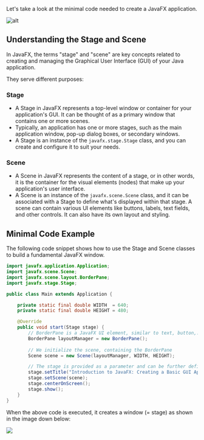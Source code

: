 Let's take a look at the minimal code needed to create a JavaFX application.

![alt](youtube:DStkASdqE2A)

## Understanding the Stage and Scene

In JavaFX, the terms "stage" and "scene" are key concepts related to creating and managing the Graphical User Interface (GUI) of your Java application. 

They serve different purposes:

### Stage

* A Stage in JavaFX represents a top-level window or container for your application's GUI. It can be thought of as a primary window that contains one or more scenes.
* Typically, an application has one or more stages, such as the main application window, pop-up dialog boxes, or secondary windows.
* A Stage is an instance of the `javafx.stage.Stage` class, and you can create and configure it to suit your needs.

### Scene

* A Scene in JavaFX represents the content of a stage, or in other words, it is the container for the visual elements (nodes) that make up your application's user interface.
* A Scene is an instance of the `javafx.scene.Scene` class, and it can be associated with a Stage to define what's displayed within that stage.
A scene can contain various UI elements like buttons, labels, text fields, and other controls. It can also have its own layout and styling.

## Minimal Code Example

The following code snippet shows how to use the Stage and Scene classes to build a fundamental JavaFX window.

```java
import javafx.application.Application;
import javafx.scene.Scene;
import javafx.scene.layout.BorderPane;
import javafx.stage.Stage;

public class Main extends Application {

    private static final double WIDTH  = 640;
    private static final double HEIGHT = 480;

    @Override
    public void start(Stage stage) {
        // BorderPane is a JavaFX UI element, similar to text, button,...
        BorderPane layoutManager = new BorderPane();
        
        // We initialize the scene, containing the BorderPane
        Scene scene = new Scene(layoutManager, WIDTH, HEIGHT);

        // The stage is provided as a parameter and can be further defined here
        stage.setTitle("Introduction to JavaFX: Creating a Basic GUI Application");
        stage.setScene(scene);
        stage.centerOnScreen();
        stage.show();
    }
}
```

When the above code is executed, it creates a window (= stage) as shown in the image down below:

![](first-javafx-ui.png)
